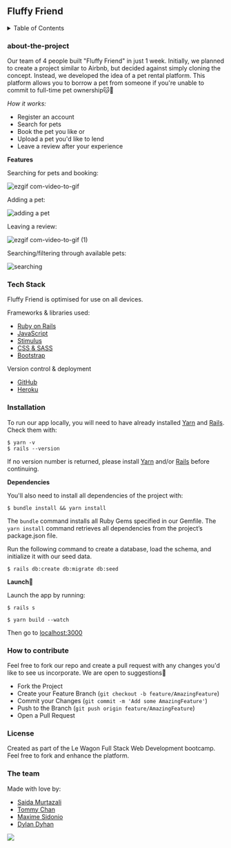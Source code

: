 <h2>Fluffy Friend</h2>

<details>
<summary>Table of Contents</summary>

  - About the Project
  - Tech Stack
  - Installation
  - How to contribute
  - License
  - The team
  
</details>


<h3>about-the-project</h3>

Our team of 4 people built "Fluffy Friend" in just 1 week. Initially, we planned to create a project similar to Airbnb, but decided against simply cloning the concept. Instead, we developed the idea of a pet rental platform. This platform allows you to borrow a pet from someone if you're unable to commit to full-time pet ownership🐱🐶

*How it works:*

- Register an account
- Search for pets
- Book the pet you like or 
- Upload a pet you'd like to lend
- Leave a review after your experience

**Features**

Searching for pets and booking:

![ezgif com-video-to-gif](https://user-images.githubusercontent.com/74564476/224835566-a8b5fbd2-ca1f-4bf8-bb77-ea38ffaaa322.gif)

Adding a pet:

![adding a pet](https://user-images.githubusercontent.com/74564476/224836921-09ae08d6-406e-42a4-ba5f-d88bf6cf493c.gif)

Leaving a review:

![ezgif com-video-to-gif (1)](https://user-images.githubusercontent.com/74564476/224839304-4cb68fb1-9e1e-4108-ba36-6595b5da9958.gif)

Searching/filtering through available pets:

![searching](https://user-images.githubusercontent.com/74564476/224838939-d3036115-ecbd-44c9-90cd-7cc1dd8ab938.gif)

<h3>Tech Stack</h3>

Fluffy Friend is optimised for use on all devices.

Frameworks & libraries used:

- [Ruby on Rails](https://rubyonrails.org/)
- [JavaScript](https://www.javascript.com/)
- [Stimulus](https://stimulus.hotwired.dev/)
- [CSS & SASS](https://sass-lang.com/)
- [Bootstrap](https://getbootstrap.com/)

Version control & deployment
- [GitHub](https://github.com/saidam90/fluffy_friend)
- [Heroku](https://fluffy-friend.herokuapp.com/)

<h3>Installation</h3>

To run our app locally, you will need to have already installed [Yarn](https://classic.yarnpkg.com/en/docs/install#mac-stable) and [Rails](https://guides.rubyonrails.org/v5.0/getting_started.html). Check them with:
```
$ yarn -v 
$ rails --version
```

If no version number is returned, please install [Yarn](https://classic.yarnpkg.com/en/docs/install#mac-stable) and/or [Rails](https://guides.rubyonrails.org/v5.0/getting_started.html) before continuing.

**Dependencies**

You'll also need to install all dependencies of the project with:
```
$ bundle install && yarn install
```

The `bundle` command installs all Ruby Gems specified in our Gemfile. The ```yarn install``` command retrieves all dependencies from the project’s package.json file.

Run the following command to create a database, load the schema, and initialize it with our seed data. 

```
$ rails db:create db:migrate db:seed
```

**Launch**🚀

Launch the app by running:
```
$ rails s
```
```
$ yarn build --watch
```
Then go to [localhost:3000](http://localhost:3000/)

<h3>How to contribute</h3>

Feel free to fork our repo and create a pull request with any changes you'd like to see us incorporate. We are open to suggestions🙂

- Fork the Project
- Create your Feature Branch (`git checkout -b feature/AmazingFeature`)
- Commit your Changes (`git commit -m 'Add some AmazingFeature'`)
- Push to the Branch (`git push origin feature/AmazingFeature`)
- Open a Pull Request

<h3>License</h3>

Created as part of the Le Wagon Full Stack Web Development bootcamp. Feel free to fork and enhance the platform.

<h3>The team</h3>

Made with love by:

- [Saida Murtazali](https://github.com/saidam90)
- [Tommy Chan](https://github.com/chantommyy)
- [Maxime Sidonio](https://github.com/MximeS)
- [Dylan Dyhan](https://github.com/dillio523)

![](https://komarev.com/ghpvc/?username=your-github-username)

